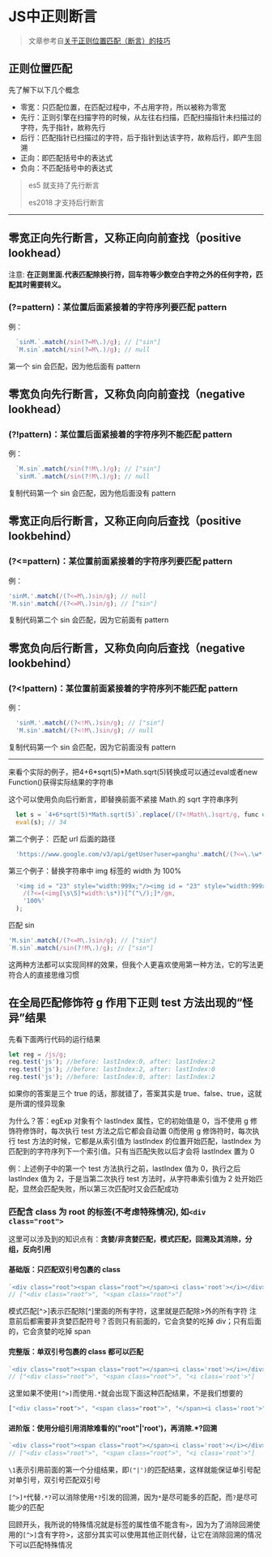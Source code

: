 # JS中正则断言

>文章参考自[关于正则位置匹配（断言）的技巧](https://juejin.im/post/5b583fede51d4516e91f9e2f)

## 正则位置匹配

先了解下以下几个概念

+ 零宽：只匹配位置，在匹配过程中，不占用字符，所以被称为零宽
+ 先行：正则引擎在扫描字符的时候，从左往右扫描，匹配扫描指针未扫描过的字符，先于指针，故称先行
+ 后行：匹配指针已扫描过的字符，后于指针到达该字符，故称后行，即产生回溯
+ 正向：即匹配括号中的表达式
+ 负向：不匹配括号中的表达式

> es5 就支持了先行断言
>
> es2018 才支持后行断言

------

## 零宽正向先行断言，又称正向向前查找（positive lookhead）

注意: **在正则里面.代表匹配除换行符，回车符等少数空白字符之外的任何字符，匹配其时需要转义。**

### (?=pattern)：某位置后面紧接着的字符序列要匹配 pattern

例：

```javascript
  `sinM.`.match(/sin(?=M\.)/g); // ["sin"]
  `M.sin`.match(/sin(?=M\.)/g); // null
```

第一个 sin 会匹配，因为他后面有 pattern

## 零宽负向先行断言，又称负向向前查找（negative lookhead）

### (?!pattern)：某位置后面紧接着的字符序列不能匹配 pattern

例：

```javascript
  `M.sin`.match(/sin(?!M\.)/g); // ["sin"]
  `sinM.`.match(/sin(?!M\.)/g); // null
```

复制代码第一个 sin 会匹配，因为他后面没有 pattern

## 零宽正向后行断言，又称正向向后查找（positive lookbehind）

### (?<=pattern)：某位置前面紧接着的字符序列要匹配 pattern

例：

```javascript
'sinM.'.match(/(?<=M\.)sin/g); // null
'M.sin'.match(/(?<=M\.)sin/g); // ["sin"]
```

复制代码第二个 sin 会匹配，因为它前面有 pattern

## 零宽负向后行断言，又称负向向后查找（negative lookbehind）

### (?<!pattern)：某位置前面紧接着的字符序列不能匹配 pattern

例：

```javascript
  'sinM.'.match(/(?<!M\.)sin/g); // ["sin"]
  'M.sin'.match(/(?<!M\.)sin/g); // null
```

复制代码第一个 sin 会匹配，因为它前面没有 pattern

------

来看个实际的例子，把4+6*sqrt(5)*Math.sqrt(5)转换成可以通过eval或者new Function()获得实际结果的字符串

这个可以使用负向后行断言，即替换前面不紧接 Math.的 sqrt 字符串序列

```javascript
  let s = `4+6*sqrt(5)*Math.sqrt(5)`.replace(/(?<!Math\.)sqrt/g, func => `Math.${func}`);
  eval(s); // 34
```

第二个例子： 匹配 url 后面的路径

```javascript
  'https://www.google.com/v3/api/getUser?user=panghu'.match(/(?<=\.\w*(?=\/)).*/);
```

第三个例子：替换字符串中 img 标签的 width 为 100%

```javascript
  '<img id = "23" style="width:999x;"/><img id = "23" style="width:999x;"/>'.replace(
    /(?<=(<img[\s\S]*width:\s*))[^("\/);]*/gm,
    '100%'
  );
```

匹配 sin

```javascript
'M.sin'.match(/(?<=M\.)sin/g); // ["sin"]
`M.sin`.match(/sin(?!M\.)/g); // ["sin"]
```

这两种方法都可以实现同样的效果，但我个人更喜欢使用第一种方法，它的写法更符合人的直接思维习惯

## 在全局匹配修饰符 g 作用下正则 test 方法出现的“怪异”结果

先看下面两行代码的运行结果

```javascript
let reg = /js/g;
reg.test('js'); //before: lastIndex:0, after: lastIndex:2
reg.test('js'); //before: lastIndex:2, after: lastIndex:0
reg.test('js'); //before: lastIndex:0, after: lastIndex:2
```

如果你的答案是三个 true 的话，那就错了，答案其实是 true、false、true，这就是所谓的怪异现象

为什么？答：egExp 对象有个 lastIndex 属性，它的初始值是 0，当不使用 g 修饰符修饰时，每次执行 test 方法之后它都会自动置 0而使用 g 修饰符时，每次执行 test 方法的时候，它都是从索引值为 lastIndex 的位置开始匹配，lastIndex 为匹配到的字符序列下一个索引值。只有当匹配失败以后才会将 lastIndex 置为 0

例：上述例子中的第一个 test 方法执行之前，lastIndex 值为 0，执行之后 lastIndex 值为 2，于是当第二次执行 test 方法时，从字符串索引值为 2 处开始匹配，显然会匹配失败，所以第三次匹配时又会匹配成功

### 匹配含 class 为 root 的标签(不考虑特殊情况), 如`<div class="root">`

这里可以涉及到的知识点有：**贪婪/非贪婪匹配，模式匹配，回溯及其消除，分组，反向引用**

#### 基础版：只匹配双引号包裹的 class

```javascript
`<div class="root"><span class="root"></span><i class='root'></i></div>`.match(/<[^>]*class="root".*?>/g);
// ["<div class="root">", "<span class="root">"]
```

模式匹配[^>]表示匹配除[^]里面的所有字符，这里就是匹配除>外的所有字符
注意前后都需要非贪婪匹配符号？否则只有前面的，它会贪婪的吃掉 div；只有后面的，它会贪婪的吃掉 span

#### 完整版：单双引号包裹的 class 都可以匹配

```javascript
`<div class="root"><span class="root"></span><i class='root'></i></div>`.match(/<[^>]*class=("root"|'root').*?>/g);
// ["<div class="root">", "<span class="root">", "<i class='root'>"]
```

这里如果不使用`[^>]`而使用`.*`就会出现下面这种匹配结果，不是我们想要的

```javascript
["<div class="root">", "<span class="root">", "</span><i class='root'>"]
```

#### 进阶版：使用分组引用消除难看的("root"|'root')，再消除.*?回溯

```javascript
`<div class="root"><span class="root"></span><i class='root'></i></div>`.match(/<[^>]*class=("|')root\1[^>]*>/g);
// ["<div class="root">", "<span class="root">", "<i class='root'>"]
```

`\1`表示引用前面的第一个分组结果，即`("|')`的匹配结果，这样就能保证单引号配对单引号，双引号匹配双引号

`[^>]*`代替`.*?`可以消除使用`*?`引发的回溯，因为`*`是尽可能多的匹配，而`?`是尽可能少的匹配

回顾开头，我所说的特殊情况就是标签的属性值不能含有`>`，因为为了消除回溯使用的`[^>]`含有字符>，这部分其实可以使用其他正则代替，让它在消除回溯的情况下可以匹配特殊情况
